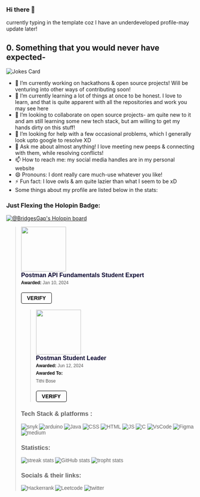 ### Hi there 👋
currently typing in the template coz I have an underdeveloped profile-may update later!

## 0. Something that you would never have expected-
![Jokes Card](https://readme-jokes.vercel.app/api)

- 🔭 I’m currently working on hackathons & open source projects! Will be venturing into other ways of contributing soon!
- 🌱 I’m currently learning a lot of things at once to be honest. I love to learn, and that is quite apparent with all the repositories and work you may see here
- 👯 I’m looking to collaborate on open source projects- am quite new to it and am still learning some new tech stack, but am willing to get my hands dirty on this stuff!
- 🤔 I’m looking for help with a few occasional problems, which I generally look upto google to resolve XD
- 💬 Ask me about almost anything! I love meeting new peeps & connecting with them, while resolving conflicts!
- 📫 How to reach me: my social media handles are in my personal website
- 😄 Pronouns: I dont really care much-use whatever you like!
- ⚡ Fun fact: I love owls & am quite lazier than what I seem to be xD
- Some things about my profile are listed below in the stats:

### Just Flexing the Holopin Badge:
[![@BridgesGap's Holopin board](https://holopin.io/api/user/board?user=BridgesGap)](https://holopin.io/@BridgesGap)
<blockquote class="badgr-badge" style="font-family: Helvetica, Roboto, &quot;Segoe UI&quot;, Calibri, sans-serif;"><a href="https://api.badgr.io/public/assertions/kLSiagbzSL2esCaj7zNaIA"><img width="120px" height="120px" src="https://api.badgr.io/public/assertions/kLSiagbzSL2esCaj7zNaIA/image"></a><p class="badgr-badge-name" style="hyphens: auto; overflow-wrap: break-word; word-wrap: break-word; margin: 0; font-size: 16px; font-weight: 600; font-style: normal; font-stretch: normal; line-height: 1.25; letter-spacing: normal; text-align: left; color: #05012c;">Postman API Fundamentals Student Expert</p><p class="badgr-badge-date" style="margin: 0; font-size: 12px; font-style: normal; font-stretch: normal; line-height: 1.67; letter-spacing: normal; text-align: left; color: #555555;"><strong style="font-size: 12px; font-weight: bold; font-style: normal; font-stretch: normal; line-height: 1.67; letter-spacing: normal; text-align: left; color: #000;">Awarded: </strong>Jan 10, 2024</p><p style="margin: 16px 0; padding: 0;"><a class="badgr-badge-verify" target="_blank" href="https://badgecheck.io?url=https%3A%2F%2Fapi.badgr.io%2Fpublic%2Fassertions%2FkLSiagbzSL2esCaj7zNaIA" style="box-sizing: content-box; display: flex; align-items: center; justify-content: center; margin: 0; font-size:14px; font-weight: bold; width: 48px; height: 16px; border-radius: 4px; border: solid 1px black; text-decoration: none; padding: 6px 16px; margin: 16px 0; color: black;">VERIFY</a></p>

<blockquote class="badgr-badge" style="font-family: Helvetica, Roboto, &quot;Segoe UI&quot;, Calibri, sans-serif;"><a href="https://api.badgr.io/public/assertions/lD7PZJAxRa-pJqmnpW0aYg"><img width="120px" height="120px" src="https://api.badgr.io/public/assertions/lD7PZJAxRa-pJqmnpW0aYg/image"></a><p class="badgr-badge-name" style="hyphens: auto; overflow-wrap: break-word; word-wrap: break-word; margin: 0; font-size: 16px; font-weight: 600; font-style: normal; font-stretch: normal; line-height: 1.25; letter-spacing: normal; text-align: left; color: #05012c;">Postman Student Leader</p><p class="badgr-badge-date" style="margin: 0; font-size: 12px; font-style: normal; font-stretch: normal; line-height: 1.67; letter-spacing: normal; text-align: left; color: #555555;"><strong style="font-size: 12px; font-weight: bold; font-style: normal; font-stretch: normal; line-height: 1.67; letter-spacing: normal; text-align: left; color: #000;">Awarded: </strong>Jun 12, 2024</p><p class="badgr-badge-recipient" style="margin: 0; font-size: 12px; font-style: normal; font-stretch: normal; line-height: 1.67; letter-spacing: normal; text-align: left; color: #555555;"><strong style="font-size: 12px; font-weight: bold; font-style: normal; font-stretch: normal; line-height: 1.67; letter-spacing: normal; text-align: left; color: #000;">Awarded To: </strong><span style="display: block;"> Tithi Bose</span></p><p style="margin: 16px 0; padding: 0;"><a class="badgr-badge-verify" target="_blank" href="https://badgecheck.io?url=https%3A%2F%2Fapi.badgr.io%2Fpublic%2Fassertions%2FlD7PZJAxRa-pJqmnpW0aYg" style="box-sizing: content-box; display: flex; align-items: center; justify-content: center; margin: 0; font-size:14px; font-weight: bold; width: 48px; height: 16px; border-radius: 4px; border: solid 1px black; text-decoration: none; padding: 6px 16px; margin: 16px 0; color: black;" aria-label="Verify (opens in new window)">VERIFY</a></p><script async="async" src="https://badgr.com/assets/widgets.bundle.js"></script></blockquote>
  <!-- <script async="async" src="https://badgr.com/assets/widgets.bundle.js"></script></blockquote> -->


### Tech Stack & platforms :
![snyk](https://img.shields.io/badge/Snyk-4C4A73?style=for-the-badge&logo=snyk&logoColor=white)
![arduino](https://img.shields.io/badge/Arduino-00979D?style=for-the-badge&logo=Arduino&logoColor=white)
![Java](https://img.shields.io/badge/OpenJDK-ED8B00?style=for-the-badge&logo=openjdk&logoColor=white)
![CSS](https://img.shields.io/badge/CSS3-1572B6?style=for-the-badge&logo=css3&logoColor=white)
![HTML](https://img.shields.io/badge/HTML5-E34F26?style=for-the-badge&logo=html5&logoColor=white)
![JS](https://img.shields.io/badge/JavaScript-323330?style=for-the-badge&logo=javascript&logoColor=F7DF1E)
![C](https://img.shields.io/badge/C-00599C?style=for-the-badge&logo=c&logoColor=white)
![VsCode](https://img.shields.io/badge/VSCode-0078D4?style=for-the-badge&logo=visual%20studio%20code&logoColor=white)
![Figma](https://img.shields.io/badge/Figma-F24E1E?style=for-the-badge&logo=figma&logoColor=white)
![medium](https://img.shields.io/badge/Medium-12100E?style=for-the-badge&logo=medium&logoColor=white)

### Statistics:
![streak stats](https://github-readme-streak-stats.herokuapp.com/?user=TithiB-del&theme=dark)
![GitHub stats](https://github-readme-stats.vercel.app/api?username=TithiB-del&show_icons=true&theme=merko)
![tropht stats](https://github-profile-trophy.vercel.app/?username=TithiB-del&theme=dark)

### Socials & their links:
![Hackerrank](https://img.shields.io/badge/-Hackerrank-2EC866?style=for-the-badge&logo=HackerRank&logoColor=white)
![Leetcode](https://img.shields.io/badge/-LeetCode-FFA116?style=for-the-badge&logo=LeetCode&logoColor=black)
![twitter](https://img.shields.io/badge/Twitter-1DA1F2?style=for-the-badge&logo=twitter&logoColor=white)

